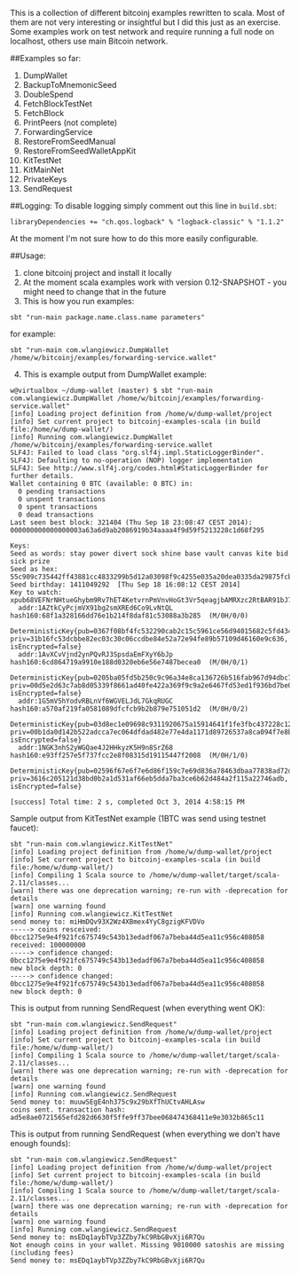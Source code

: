 This is a collection of different bitcoinj examples rewritten to scala.
Most of them are not very interesting or insightful but I did this just as an exercise.
Some examples work on test network and require running a full node on localhost, others use main Bitcoin network.

##Examples so far:
1. DumpWallet
2. BackupToMnemonicSeed
3. DoubleSpend
4. FetchBlockTestNet
5. FetchBlock
6. PrintPeers (not complete)
7. ForwardingService
8. RestoreFromSeedManual
9. RestoreFromSeedWalletAppKit
10. KitTestNet
11. KitMainNet
12. PrivateKeys
13. SendRequest

##Logging:
To disable logging simply comment out this line in `build.sbt`:

```
libraryDependencies += "ch.qos.logback" % "logback-classic" % "1.1.2"
```

At the moment I'm not sure how to do this more easily configurable.

##Usage:

1. clone bitcoinj project and install it locally
2. At the moment scala examples work with version 0.12-SNAPSHOT - you might need to change that in the future
3. This is how you run examples:  
```
sbt "run-main package.name.class.name parameters"
```  
for example:  
```
sbt "run-main com.wlangiewicz.DumpWallet /home/w/bitcoinj/examples/forwarding-service.wallet"
```  

4. This is example output from DumpWallet example:  

```
w@virtualbox ~/dump-wallet (master) $ sbt "run-main com.wlangiewicz.DumpWallet /home/w/bitcoinj/examples/forwarding-service.wallet"
[info] Loading project definition from /home/w/dump-wallet/project
[info] Set current project to bitcoinj-examples-scala (in build file:/home/w/dump-wallet/)
[info] Running com.wlangiewicz.DumpWallet /home/w/bitcoinj/examples/forwarding-service.wallet
SLF4J: Failed to load class "org.slf4j.impl.StaticLoggerBinder".
SLF4J: Defaulting to no-operation (NOP) logger implementation
SLF4J: See http://www.slf4j.org/codes.html#StaticLoggerBinder for further details.
Wallet containing 0 BTC (available: 0 BTC) in:
  0 pending transactions
  0 unspent transactions
  0 spent transactions
  0 dead transactions
Last seen best block: 321404 (Thu Sep 18 23:08:47 CEST 2014): 000000000000000003a63a6d9ab2086919b34aaaa4f9d59f5213228c1d68f295

Keys:
Seed as words: stay power divert sock shine base vault canvas kite bid sick prize
Seed as hex:   55c909c735442ff43881cc4833299b5d12a03098f9c4255e035a20dea0335da29875fcb19cc88849b429a7733c52425741ec1400923896294a1b724c82eee0e8
Seed birthday: 1411049292  [Thu Sep 18 16:08:12 CEST 2014]
Key to watch:  xpub68VEFNrNHtueGhybm9Rv7hET4KetvrnPmVnvHoGt3Vr5qeagjbAMRXzc2RtBAR91bJ7ZvYuGwMJuiMKEJtDsohyiaNHHt9n5XpN5ge2nSYk
  addr:1AZtkCyPcjmVX91bg2smXREd6Co9LvNtQL  hash160:68f1a328166dd76e1b214f8daf81c53088a3b285  (M/0H/0/0)
  DeterministicKey{pub=0367f08bf4fc532290cab2c15c5961ce56d94015682c5fd4347b61dfb33a00b5d0, priv=31b16fc53dcbbe82ec03c30c06ccdbe84e52a72e94fe89b57109d46160e9c636, isEncrypted=false}
  addr:1AvXCvVjnd2ynPQvRJ3SpsdaEmFXyY6bJp  hash160:6cd864719a9910e188d0320eb6e56e7487becea0  (M/0H/0/1)
  DeterministicKey{pub=0205ba05fd5b250c9c96a34e8ca136726b516fab967d94dbc74228ebd30deb4771, priv=00d5e2d63c7ab8d05339f8661ad40fe422a369f9c9a2e6467fd53ed1f936bd7be0, isEncrypted=false}
  addr:1G5mV5hYodvRBLnVf6WGVELJdL7GkqRUGC  hash160:a570af219fa0581089dfcfcb9b2b879e751051d2  (M/0H/0/2)
  DeterministicKey{pub=03d8ec1e09698c9311920675a15914641f1fe3fbc437228c1277bceadb95cb0910, priv=00b1da0d142b522adcca7ec064dfdad482e77e4da1171d89726537a8ca094f7e8b, isEncrypted=false}
  addr:1NGK3nhS2yWGQae4J2HHkyzK5H9n8SrZ68  hash160:e93ff257e5f737fcc2e8f08315d19115447f2008  (M/0H/1/0)
  DeterministicKey{pub=02596f67e6f7e6d86f159c7e69d836a78463dbaa77838ad72db047713dd3ae0540, priv=3616c205121d38bd0b2a1d531af66eb5dda7ba3ce6b62d484a2f115a22746adb, isEncrypted=false}

[success] Total time: 2 s, completed Oct 3, 2014 4:58:15 PM
```

Sample output from KitTestNet example (1BTC was send using testnet faucet):  

```
sbt "run-main com.wlangiewicz.KitTestNet"
[info] Loading project definition from /home/w/dump-wallet/project
[info] Set current project to bitcoinj-examples-scala (in build file:/home/w/dump-wallet/)
[info] Compiling 1 Scala source to /home/w/dump-wallet/target/scala-2.11/classes...
[warn] there was one deprecation warning; re-run with -deprecation for details
[warn] one warning found
[info] Running com.wlangiewicz.KitTestNet 
send money to: miHmDQv93X2Wz4XBmex4YyC8gzigKFVDVo
-----> coins resceived: 0bcc1275e9e4f921fc675749c543b13edadf067a7beba44d5ea11c956c408058
received: 100000000
-----> confidence changed: 0bcc1275e9e4f921fc675749c543b13edadf067a7beba44d5ea11c956c408058
new block depth: 0
-----> confidence changed: 0bcc1275e9e4f921fc675749c543b13edadf067a7beba44d5ea11c956c408058
new block depth: 0
```

This is output from running SendRequest (when everything went OK):  

```
sbt "run-main com.wlangiewicz.SendRequest"
[info] Loading project definition from /home/w/dump-wallet/project
[info] Set current project to bitcoinj-examples-scala (in build file:/home/w/dump-wallet/)
[info] Compiling 1 Scala source to /home/w/dump-wallet/target/scala-2.11/classes...
[warn] there was one deprecation warning; re-run with -deprecation for details
[warn] one warning found
[info] Running com.wlangiewicz.SendRequest 
Send money to: muuwSEgE4nh375c9x29bXfThUCtvAHLAsw
coins sent. transaction hash: ad5e8ae0721565efd282d6630f5ffe9ff37bee068474368411e9e3032b865c11
```

This is output from running SendRequest (when everything we don't have enough founds):  

```
sbt "run-main com.wlangiewicz.SendRequest"
[info] Loading project definition from /home/w/dump-wallet/project
[info] Set current project to bitcoinj-examples-scala (in build file:/home/w/dump-wallet/)
[info] Compiling 1 Scala source to /home/w/dump-wallet/target/scala-2.11/classes...
[warn] there was one deprecation warning; re-run with -deprecation for details
[warn] one warning found
[info] Running com.wlangiewicz.SendRequest 
Send money to: msEDq1aybTVp3ZZby7kC9RbGBvXji6R7Qu
Not enough coins in your wallet. Missing 9010000 satoshis are missing (including fees)
Send money to: msEDq1aybTVp3ZZby7kC9RbGBvXji6R7Qu
```